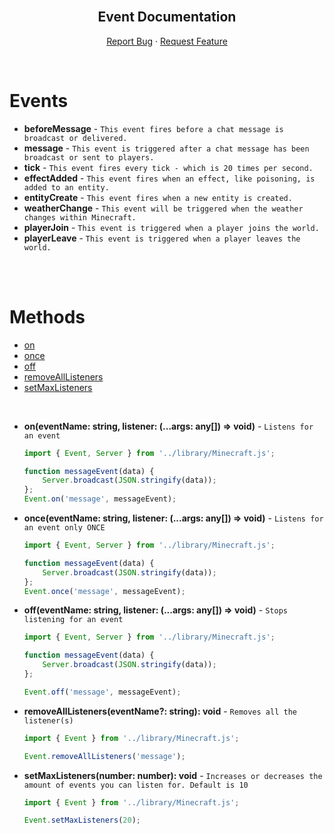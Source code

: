 <br />
<h2 align="center">Event Documentation</h2>
<p align="center">
    <a href="https://github.com/notbeer/MCBE-GameTest-FrameWork/issues">Report Bug</a>
    ·
    <a href="https://github.com/notbeer/MCBE-GameTest-FrameWork/issues">Request Feature</a>
</p>
<br />

# Events
- **beforeMessage** - `This event fires before a chat message is broadcast or delivered.`
- **message** - `This event is triggered after a chat message has been broadcast or sent to players.`
- **tick** - `This event fires every tick - which is 20 times per second.`
- **effectAdded** - `This event fires when an effect, like poisoning, is added to an entity.`
- **entityCreate** - `This event fires when a new entity is created.`
- **weatherChange** - `This event will be triggered when the weather changes within Minecraft.`
- **playerJoin** - `This event is triggered when a player joins the world.`
- **playerLeave** - `This event is triggered when a player leaves the world.`

<br /><br />

# Methods
<ul>
    <li><a href="#on">on</a></li>
    <li><a href="#once">once</a></li>
    <li><a href="#off">off</a></li>
    <li><a href="#removeAllListeners">removeAllListeners</a></li>
    <li><a href="#setMaxListeners">setMaxListeners</a></li>
</ul>

<br />
<div id="on">

- **on(eventName: string, listener: (...args: any[]) => void)** - `Listens for an event`
    ```javascript
    import { Event, Server } from '../library/Minecraft.js';
    
    function messageEvent(data) {
        Server.broadcast(JSON.stringify(data));
    };
    Event.on('message', messageEvent);
    ```
</div>

<div id="once">

- **once(eventName: string, listener: (...args: any[]) => void)** - `Listens for an event only ONCE`
    ```javascript
    import { Event, Server } from '../library/Minecraft.js';
    
    function messageEvent(data) {
        Server.broadcast(JSON.stringify(data));
    };
    Event.once('message', messageEvent);
    ```
</div>

<div id="off">

- **off(eventName: string, listener: (...args: any[]) => void)** - `Stops listening for an event`
    ```javascript
    import { Event, Server } from '../library/Minecraft.js';
    
    function messageEvent(data) {
        Server.broadcast(JSON.stringify(data));
    };
    
    Event.off('message', messageEvent);
    ```
</div>

<div id="removeAllListeners">

- **removeAllListeners(eventName?: string): void** - `Removes all the listener(s)`
    ```javascript
    import { Event } from '../library/Minecraft.js';
    
    Event.removeAllListeners('message');
    ```
</div>

<div id="setMaxListeners">

- **setMaxListeners(number: number): void** - `Increases or decreases the amount of events you can listen for. Default is 10`
    ```javascript
    import { Event } from '../library/Minecraft.js';
    
    Event.setMaxListeners(20);
    ```
</div>